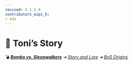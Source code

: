 ```yaml
---
revised: 0.1.5.8
contributors_wip1_5:
- edx
---
```


# 📁 Toni’s Story

💣 ***[Bombs vs. Sleepwalkers](/README.md)** ➔ [Story and Lore](/story/readme.md) ➔ [BvS Origins](/story/bvso/readme.md)*
